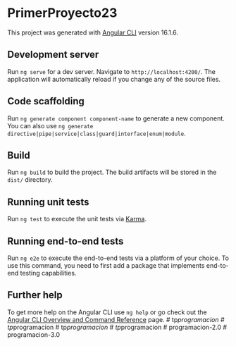 # PrimerProyecto23

This project was generated with [Angular CLI](https://github.com/angular/angular-cli) version 16.1.6.

## Development server

Run `ng serve` for a dev server. Navigate to `http://localhost:4200/`. The application will automatically reload if you change any of the source files.

## Code scaffolding

Run `ng generate component component-name` to generate a new component. You can also use `ng generate directive|pipe|service|class|guard|interface|enum|module`.

## Build

Run `ng build` to build the project. The build artifacts will be stored in the `dist/` directory.

## Running unit tests

Run `ng test` to execute the unit tests via [Karma](https://karma-runner.github.io).

## Running end-to-end tests

Run `ng e2e` to execute the end-to-end tests via a platform of your choice. To use this command, you need to first add a package that implements end-to-end testing capabilities.

## Further help

To get more help on the Angular CLI use `ng help` or go check out the [Angular CLI Overview and Command Reference](https://angular.io/cli) page.
#   t p _ p r o g r a m a c i o n  
 #   t p _ p r o g r a m a c i o n  
 #   t p _ p r o g r a m a c i o n  
 #   t p _ p r o g r a m a c i o n  
 #   p r o g r a m a c i o n - 2 . 0  
 #   p r o g r a m a c i o n - 3 . 0  
 